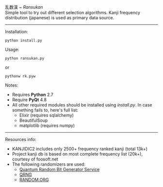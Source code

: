 乱数漢 ~ *Ransukan*<br />
Simple tool to try out different selection algorithms.
Kanji frequency distribution (japanese) is used as primary data source.

---

Installation:

	python install.py

Usage:

	python ransukan.py

or 

	pythonw rk.pyw

Notes: 

* Requires **Python** 2.7
* Require **PyQt** 4.8
* All other required modules should be installed using *install.py*. In case something fails to, here's full list:
	* Elixir (requires sqlalchemy)
	* BeautifulSoup
	* matplotlib (requires numpy)

---

Resources info:

* KANJIDIC2 includes only 2500+ frequency ranked kanji (total 13k+)
* Project kanji db is based on most complete frequency list (20k+), courtesy of foosoft.net
* The following randomizers are used:
	* [Quantum Random Bit Generator Service]
	* [QRNG]
	* [RANDOM.ORG]

[Quantum Random Bit Generator Service]: http://random.irb.hr/
[QRNG]: http://qrng.physik.hu-berlin.de/
[RANDOM.ORG]: http://www.random.org/clients/http/
